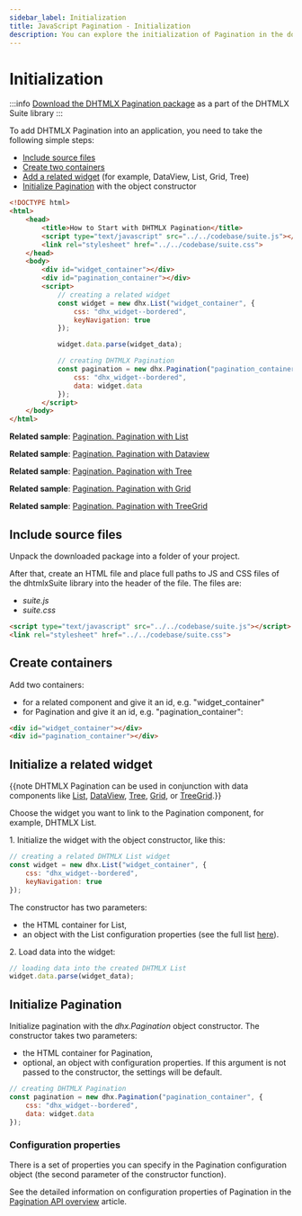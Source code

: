 ```yaml
---
sidebar_label: Initialization
title: JavaScript Pagination - Initialization 
description: You can explore the initialization of Pagination in the documentation of the DHTMLX JavaScript UI library. Browse developer guides and API reference, try out code examples and live demos, and download a free 30-day evaluation version of DHTMLX Suite.
---
```


# Initialization

:::info
[Download the DHTMLX Pagination package](https://dhtmlx.com/docs/products/dhtmlxSuite/download.shtml) as a part of the DHTMLX Suite library
:::

To add DHTMLX Pagination into an application, you need to take the following simple steps:

- [Include source files](#include-source-files)
- [Create two containers](#create-containers)
- [Add a related widget](#initialize-a-related-widget) (for example, DataView, List, Grid, Tree)
- [Initialize Pagination](#initialize-pagination) with the object constructor

~~~html
<!DOCTYPE html>
<html>
    <head>
        <title>How to Start with DHTMLX Pagination</title>         
        <script type="text/javascript" src="../../codebase/suite.js"></script>
        <link rel="stylesheet" href="../../codebase/suite.css">
    </head>
    <body>
        <div id="widget_container"></div>
        <div id="pagination_container"></div>
        <script>
            // creating a related widget
            const widget = new dhx.List("widget_container", {
                css: "dhx_widget--bordered",
                keyNavigation: true
            });

            widget.data.parse(widget_data);

            // creating DHTMLX Pagination
            const pagination = new dhx.Pagination("pagination_container", {
                css: "dhx_widget--bordered",
                data: widget.data
            });
        </script>
    </body>
</html>
~~~

**Related sample**: [Pagination. Pagination with List](https://snippet.dhtmlx.com/6sju9jl5)

**Related sample**: [Pagination. Pagination with Dataview](https://snippet.dhtmlx.com/xmf0lx8z)

**Related sample**: [Pagination. Pagination with Tree](https://snippet.dhtmlx.com/a0jhoipw)

**Related sample**: [Pagination. Pagination with Grid](https://snippet.dhtmlx.com/0sku3cfa)

**Related sample**: [Pagination. Pagination with TreeGrid](https://snippet.dhtmlx.com/uxz8lh7m)

## Include source files

Unpack the downloaded package into a folder of your project.

After that, create an HTML file and place full paths to JS and CSS files of the dhtmlxSuite library into the header of the file. The files are:

- *suite.js*
- *suite.css*

~~~html
<script type="text/javascript" src="../../codebase/suite.js"></script>
<link rel="stylesheet" href="../../codebase/suite.css">
~~~

## Create containers

Add two containers:

- for a related component and give it an id, e.g. "widget_container"
- for Pagination and give it an id, e.g. "pagination_container":

~~~html title="index.html"
<div id="widget_container"></div>
<div id="pagination_container"></div>
~~~

## Initialize a related widget

{{note DHTMLX Pagination can be used in conjunction with data components like [List](list.md), [DataView](dataview.md), [Tree](tree.md), [Grid](grid.md), or [TreeGrid](treegrid.md).}}

Choose the widget you want to link to the Pagination component, for example, DHTMLX List. 

1\. Initialize the widget with the object constructor, like this: 

~~~js title="index.js"
// creating a related DHTMLX List widget
const widget = new dhx.List("widget_container", {
    css: "dhx_widget--bordered",
    keyNavigation: true
});
~~~

The constructor has two parameters:

- the HTML container for List,
- an object with the List configuration properties (see the full list [here](list/api/api_overview.md#properties)). 

2\. Load data into the widget:

~~~js title="index.js"
// loading data into the created DHTMLX List 
widget.data.parse(widget_data);
~~~

## Initialize Pagination

Initialize pagination with the *dhx.Pagination* object constructor. The constructor takes two parameters:

- the HTML container for Pagination, 
- optional, an object with configuration properties. If this argument is not passed to the constructor, the settings will be default.

~~~js title="index.js"
// creating DHTMLX Pagination
const pagination = new dhx.Pagination("pagination_container", {
    css: "dhx_widget--bordered",
    data: widget.data
});
~~~

### Configuration properties

There is a set of properties you can specify in the Pagination configuration object (the second parameter of the constructor function). 

See the detailed information on configuration properties of Pagination in the [Pagination API overview](pagination/api/api_overview.md#properties) article.

